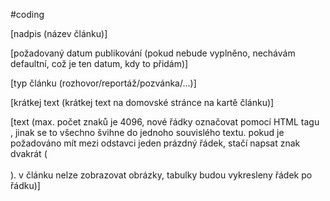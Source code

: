 
#coding

[nadpis (název článku)]

[požadovaný datum publikování (pokud nebude vyplněno, nechávám defaultní, což je ten datum, kdy to přidám)]

[typ článku (rozhovor/reportáž/pozvánka/...)]

[krátkej text (krátkej text na domovské stránce na kartě článku)]

[text (max. počet znaků je 4096, nové řádky označovat pomocí HTML tagu <br>,
    jinak se to všechno švihne do jednoho souvislého textu. pokud je požadováno mít mezi odstavci jeden prázdný řádek, stačí napsat znak dvakrát (<br><br>).
    v článku nelze zobrazovat obrázky, tabulky budou vykresleny řádek po řádku)]